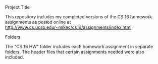 Project Title

This repository includes my completed versions of the CS 16 homework assignments as posted online at http://www.cs.ucsb.edu/~mikec/cs16/assignments/index.html

Folders

The "CS 16 HW" folder includes each homework assignment in separate folders. The header files that certain assignments needed were also included.
